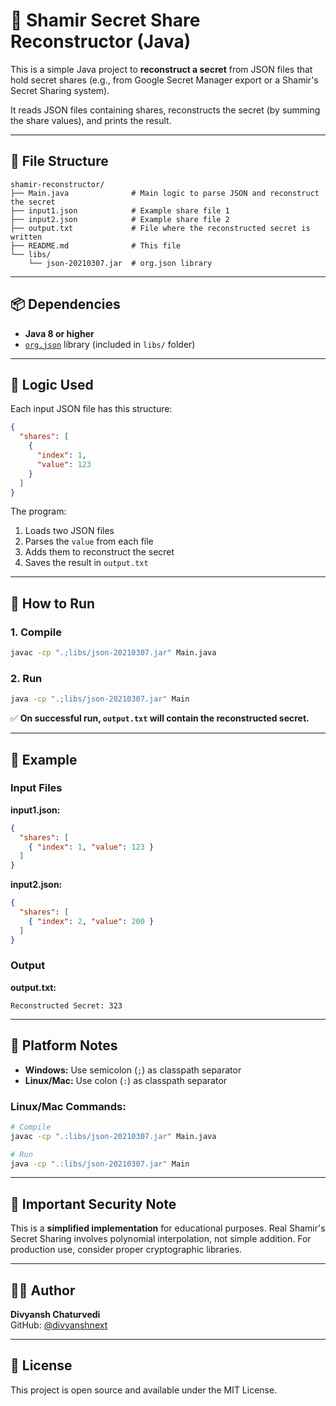 # 🔐 Shamir Secret Share Reconstructor (Java)

This is a simple Java project to **reconstruct a secret** from JSON files that hold secret shares (e.g., from Google Secret Manager export or a Shamir's Secret Sharing system).

It reads JSON files containing shares, reconstructs the secret (by summing the share values), and prints the result.

---

## 📁 File Structure

```
shamir-reconstructor/
├── Main.java              # Main logic to parse JSON and reconstruct the secret
├── input1.json            # Example share file 1
├── input2.json            # Example share file 2
├── output.txt             # File where the reconstructed secret is written
├── README.md              # This file
└── libs/
    └── json-20210307.jar  # org.json library
```

---

## 📦 Dependencies

- **Java 8 or higher**
- [`org.json`](https://mvnrepository.com/artifact/org.json/json) library (included in `libs/` folder)

---

## 🧠 Logic Used

Each input JSON file has this structure:

```json
{
  "shares": [
    {
      "index": 1,
      "value": 123
    }
  ]
}
```

The program:
1. Loads two JSON files
2. Parses the `value` from each file
3. Adds them to reconstruct the secret
4. Saves the result in `output.txt`

---

## 🚀 How to Run

### 1. Compile

```bash
javac -cp ".;libs/json-20210307.jar" Main.java
```

### 2. Run

```bash
java -cp ".;libs/json-20210307.jar" Main
```

✅ **On successful run, `output.txt` will contain the reconstructed secret.**

---

## 📝 Example

### Input Files

**input1.json:**
```json
{
  "shares": [
    { "index": 1, "value": 123 }
  ]
}
```

**input2.json:**
```json
{
  "shares": [
    { "index": 2, "value": 200 }
  ]
}
```

### Output

**output.txt:**
```
Reconstructed Secret: 323
```

---

## 🔧 Platform Notes

- **Windows:** Use semicolon (`;`) as classpath separator
- **Linux/Mac:** Use colon (`:`) as classpath separator

### Linux/Mac Commands:
```bash
# Compile
javac -cp ".:libs/json-20210307.jar" Main.java

# Run
java -cp ".:libs/json-20210307.jar" Main
```

---

## 🚨 Important Security Note

This is a **simplified implementation** for educational purposes. Real Shamir's Secret Sharing involves polynomial interpolation, not simple addition. For production use, consider proper cryptographic libraries.

---

## 🧑‍💻 Author

**Divyansh Chaturvedi**  
GitHub: [@divyanshnext](https://github.com/divyanshnext)

---

## 📄 License

This project is open source and available under the MIT License.
